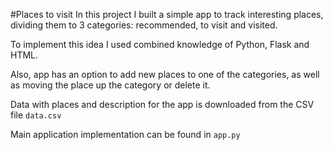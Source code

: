 #Places to visit
In this project I built a simple app to track interesting places, dividing them to 3 categories: recommended, to visit and visited. 

To implement this idea I used combined knowledge of Python, Flask and HTML.

Also, app has an option to add new places to one of the categories, as well as moving the place up the category or delete it.

Data with places and description for the app is downloaded from the CSV file `data.csv`

Main application implementation can be found in `app.py`